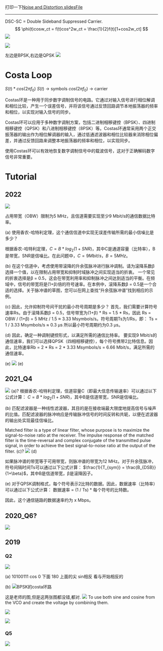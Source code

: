 打印一下[Noise and Distortion slidesFile](https://moodle.gla.ac.uk/mod/resource/view.php?id=3312904) 

---


DSC-SC = Double Sideband Suppressed Carrier.
$$
\phi(t)cosw_ct = f(t)cos^2w_ct = \frac{1}{2}f(t)[1+cos2w_ct]
$$
![](assets/Pasted%20image%2020230501145030.png)

![](assets/Pasted%20image%2020230501145345.png)

左边是BPSK,右边是QPSK
![](assets/Pasted%20image%2020230501145547.png)

# Costa Loop
$S(t)*cos(2 \pi f_0)$
$S(t)$ -> symbols
$cos(2 \pi f_0)$ -> carrier

Costas环是一种用于同步数字调制信号的电路。它通过对输入信号进行相位解调和相位比较，产生一个误差信号，并将该信号通过反馈回路调节本地振荡器的频率和相位，以实现对输入信号的同步。

Costas环可以应用于多种数字调制方案，包括二进制相移键控（BPSK）、四进制相移键控（QPSK）和八进制相移键控（8PSK）等。Costas环通常采用两个正交振荡器的输出作为相位解调器的输入，通过低通滤波器和相位比较器来消除相位偏差，并通过反馈回路来调整本地振荡器的频率和相位，以实现同步。

使用Costas环可以有效地恢复数字调制信号中的载波信号，这对于正确解码数字信号非常重要。




# Tutorial
## 2022
![](assets/Pasted%20image%2020230501210507.png)

占用带宽（OBW）限制为5 MHz，且信道需要实现至少9 Mbit/s的通信数据比特率。

(a)
使用香农-哈特利定理，这个通信信道中实现无误差传输所需的最小信噪比是多少？ 

根据香农-哈特利定理，$C = B * log_2(1 + SNR)$，其中C是通道容量（比特率），B是带宽，SNR是信噪比。在此问题中，$C = 9 Mbit/s，B = 5 MHz$。

(b)
在这个信道中，考虑使用带滚降的升余弦脉冲进行脉冲调制。请为滚降系数β选择一个值，以在限制占用带宽和抑制时域脉冲之间实现适当的折衷。 一个常见的折衷选择是β = 0.5，这会在带宽利用率和抑制脉冲之间达到适当的平衡。在频域中，信号的带宽将是(1+β)倍的符号速率。在本例中，滚降系数β = 0.5是一个合适的选择。关于脉冲谱的草图，您可以在网上查找“升余弦脉冲谱”找到相应的示例。

(c)
因此，允许抑制符号间干扰的最小符号周期是多少？ 首先，我们需要计算符号速率Rs。由于滚降系数β = 0.5，信号带宽为(1+β) * Rs = 1.5 * Rs，因此 Rs = OBW / (1+β) = 5 MHz / 1.5 ≈ 3.33 Msymbols/s。符号周期Ts为1/Rs，即： Ts = 1 / 3.33 Msymbols/s ≈ 0.3 μs 所以最小符号周期约为0.3 μs。

(d)
因此，确定一种调制键控形式，以满足所需的通信比特率。 要实现9 Mbit/s的通信速率，我们可以选择QPSK（四相相移键控），每个符号携带2比特信息。因此，比特速率Rb = 2 * Rs = 2 * 3.33 Msymbols/s = 6.66 Mbit/s，满足所需的通信速率。

(e)
![](assets/Pasted%20image%2020230501212320.png)
(e)


## 2021_Q4
![](assets/Pasted%20image%2020230501214827.png)
(a)?
根据香农-哈特利定理，信道容量C（即最大信息传输速率）可以通过以下公式计算：
$C = B * log_2(1 + SNR)$，其中B是信道带宽，SNR是信噪比。

(b)
匹配滤波器是一种线性滤波器，其目的是在接收端最大限度地提高信号与噪声的比值。匹配滤波器的脉冲响应是传输脉冲信号的时间反转和共轭，以便在滤波器的输出处实现最佳信噪比。

Matched filter is a type of linear filter, whose purpose is to maximize the signal-to-noise ratio at the receiver. The impulse response of the matched filter is the time-reversal and complex conjugate of the transmitted pulse signal, in order to achieve the best signal-to-noise ratio at the output of the filter.
(c)?
![](assets/Pasted%20image%2020230501214857.png)
(d)

如果脉冲谱的带宽等于可用带宽，则脉冲谱的带宽为12 MHz。对于升余弦脉冲，符号间隔时间Ts可以通过以下公式计算： $\frac{1}{T_{sym}} = \frac{B_{DSB}}{1+\beta}$，其中B是信道带宽，β是滚降因子。

(e) 对于QPSK调制格式，每个符号表示2比特的数据。因此，数据速率（比特率）可以通过以下公式计算： 数据速率 = (1 / Ts) * 每个符号的比特数。

因此，这个通信链路的数据速率约为 x Mbps。


## 2020_Q6?
![](assets/Pasted%20image%2020230501222406.png)





## 2019
### Q2
![](assets/Pasted%20image%2020230501222252.png)

(a)
10100111
cos
0 下面
180 上面的尖
sin相反
看与开始相反的


(b)
![BPSK的costa环路](assets/Pasted%20image%2020230502134633.png)

这是老师的图,但是这两张图都没错,都对.
![](assets/Pasted%20image%2020230502135819.png)
To use both sine and cosine from the VCO and create the voltage by combining them.

![](assets/Pasted%20image%2020230502135122.png)

![](assets/Pasted%20image%2020230502135158.png)
### Q5
![](assets/Pasted%20image%2020230501222321.png)

